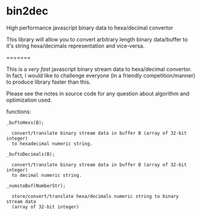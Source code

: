 # bin2dec
High performance javascript binary data to hexa/decimal convertor

  This library will allow you to convert arbitrary length
  binary data/buffer to it's string hexa/decimals representation
  and vice-versa.

=======

This is a *very fast* javascript binary stream data to hexa/decimal convertor.
In fact, I would like to challenge everyone (in a friendly competition/manner) to produce library faster than this.

Please see the notes in source code for any question about algorithm and optimization used.


  functions:

    _buftoHexs(B);

      convert/translate binary stream data in buffer B (array of 32-bit integer)
      to hexadecimal numeric string.

    _buftoDecimals(B);

      convert/translate binary stream data in buffer B (array of 32-bit integer)
      to decimal numeric string.

    _numstoBuf(NumberStr);

      store/convert/translate hexa/decimals numeric string to binary stream data
      (array of 32-bit integer)
